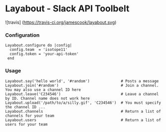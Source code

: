 # Layabout - Slack API Toolbelt

![travis] (https://travis-ci.org/jamescook/layabout.svg)

### Configuration
```
Layabout.configure do |config|
  config.team  = 'isotope11'
  config.token = 'your-api-token'
 end
```

### Usage

```
Layabout.say('hello world', '#random')              # Posts a message
Layabout.join('#random')                            # Join a channel. You may also use a channel ID here
Layabout.leave('C234546')                           # Leave a channel by ID. Channel name does not work here
Layabout.upload('/path/to/a/silly.gif', 'C234546')  # You must specify the channel ID ...
Layabout.channels                                   # Return a list of channels for your team
Layabout.users                                      # Return a list of users for your team
```
